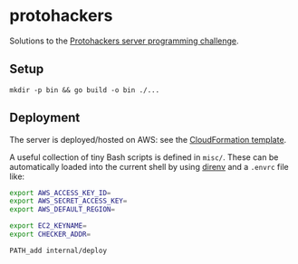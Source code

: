 # protohackers

Solutions to the [Protohackers server programming challenge](https://protohackers.com/).

## Setup

`mkdir -p bin && go build -o bin ./...`

## Deployment

The server is deployed/hosted on AWS: see the
[CloudFormation template](internal/deploy/cfn.yaml).

A useful collection of tiny Bash scripts is defined in `misc/`.
These can be automatically loaded into the current shell by using
[direnv](https://github.com/direnv/direnv) and a `.envrc` file like:

```bash
export AWS_ACCESS_KEY_ID=
export AWS_SECRET_ACCESS_KEY=
export AWS_DEFAULT_REGION=

export EC2_KEYNAME=
export CHECKER_ADDR=

PATH_add internal/deploy
```
